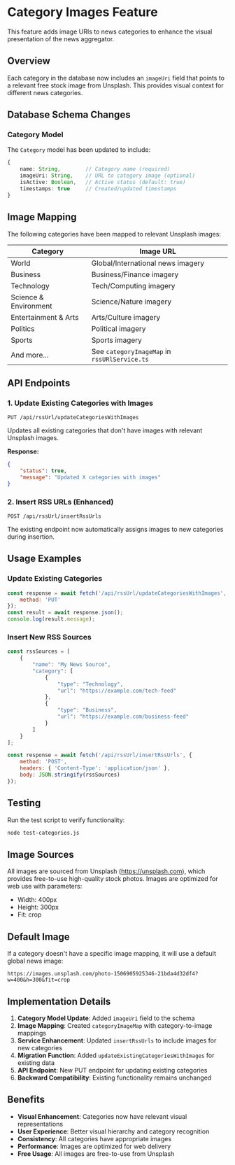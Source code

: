 # Category Images Feature

This feature adds image URIs to news categories to enhance the visual presentation of the news aggregator.

## Overview

Each category in the database now includes an `imageUri` field that points to a relevant free stock image from Unsplash. This provides visual context for different news categories.

## Database Schema Changes

### Category Model
The `Category` model has been updated to include:
```typescript
{
    name: String,        // Category name (required)
    imageUri: String,    // URL to category image (optional)
    isActive: Boolean,   // Active status (default: true)
    timestamps: true     // Created/updated timestamps
}
```

## Image Mapping

The following categories have been mapped to relevant Unsplash images:

| Category | Image URL |
|----------|-----------|
| World | Global/International news imagery |
| Business | Business/Finance imagery |
| Technology | Tech/Computing imagery |
| Science & Environment | Science/Nature imagery |
| Entertainment & Arts | Arts/Culture imagery |
| Politics | Political imagery |
| Sports | Sports imagery |
| And more... | See `categoryImageMap` in `rssURlService.ts` |

## API Endpoints

### 1. Update Existing Categories with Images
```http
PUT /api/rssUrl/updateCategoriesWithImages
```
Updates all existing categories that don't have images with relevant Unsplash images.

**Response:**
```json
{
    "status": true,
    "message": "Updated X categories with images"
}
```

### 2. Insert RSS URLs (Enhanced)
```http
POST /api/rssUrl/insertRssUrls
```
The existing endpoint now automatically assigns images to new categories during insertion.

## Usage Examples

### Update Existing Categories
```javascript
const response = await fetch('/api/rssUrl/updateCategoriesWithImages', {
    method: 'PUT'
});
const result = await response.json();
console.log(result.message);
```

### Insert New RSS Sources
```javascript
const rssSources = [
    {
        "name": "My News Source",
        "category": [
            {
                "type": "Technology",
                "url": "https://example.com/tech-feed"
            },
            {
                "type": "Business", 
                "url": "https://example.com/business-feed"
            }
        ]
    }
];

const response = await fetch('/api/rssUrl/insertRssUrls', {
    method: 'POST',
    headers: { 'Content-Type': 'application/json' },
    body: JSON.stringify(rssSources)
});
```

## Testing

Run the test script to verify functionality:
```bash
node test-categories.js
```

## Image Sources

All images are sourced from Unsplash (https://unsplash.com), which provides free-to-use high-quality stock photos. Images are optimized for web use with parameters:
- Width: 400px
- Height: 300px  
- Fit: crop

## Default Image

If a category doesn't have a specific image mapping, it will use a default global news image:
```
https://images.unsplash.com/photo-1506905925346-21bda4d32df4?w=400&h=300&fit=crop
```

## Implementation Details

1. **Category Model Update**: Added `imageUri` field to the schema
2. **Image Mapping**: Created `categoryImageMap` with category-to-image mappings
3. **Service Enhancement**: Updated `insertRssUrls` to include images for new categories
4. **Migration Function**: Added `updateExistingCategoriesWithImages` for existing data
5. **API Endpoint**: New PUT endpoint for updating existing categories
6. **Backward Compatibility**: Existing functionality remains unchanged

## Benefits

- **Visual Enhancement**: Categories now have relevant visual representations
- **User Experience**: Better visual hierarchy and category recognition
- **Consistency**: All categories have appropriate images
- **Performance**: Images are optimized for web delivery
- **Free Usage**: All images are free-to-use from Unsplash 